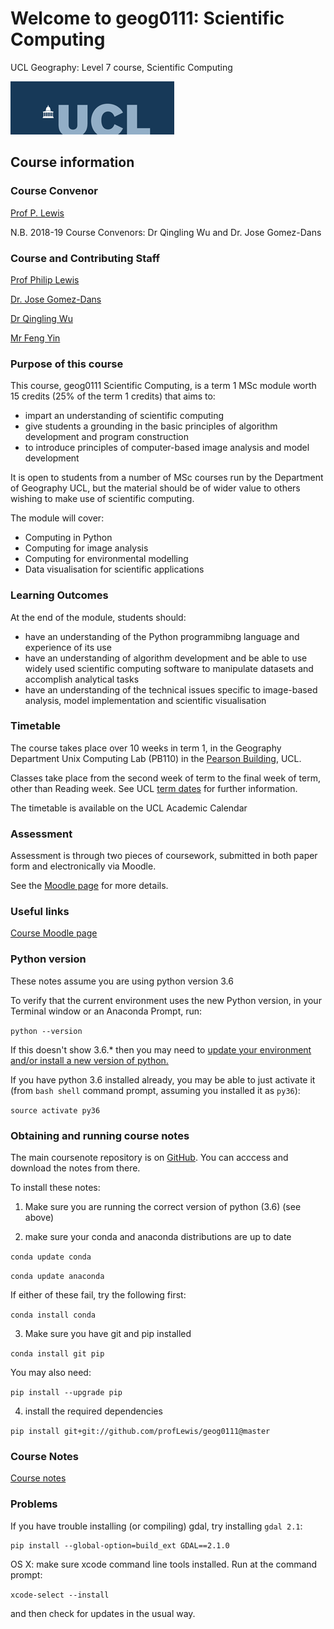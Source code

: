 # Welcome to geog0111: Scientific Computing 
UCL Geography: Level 7 course, Scientific Computing

![](images/ucl_logo.png)

## Course information

### Course Convenor

[Prof P. Lewis](http://www.geog.ucl.ac.uk/~plewis)

N.B. 2018-19 Course Convenors: Dr Qingling Wu and Dr. Jose Gomez-Dans

### Course and Contributing Staff

[Prof Philip Lewis](http://www.geog.ucl.ac.uk/~plewis)  

[Dr. Jose Gomez-Dans](http://www.geog.ucl.ac.uk/about-the-department/people/research-staff/research-staff/jose-gomez-dans/)

[Dr Qingling Wu](http://www.geog.ucl.ac.uk/about-the-department/people/research-staff/research-staff/qingling-wu/)

[Mr Feng Yin](https://www.geog.ucl.ac.uk/people/research-staff/feng-yin)


### Purpose of this course

This course, geog0111 Scientific Computing, is a term 1 MSc module worth 15 credits (25% of the term 1 credits) that aims to:

* impart an understanding of scientific computing
* give students a grounding in the basic principles of algorithm development and program construction
* to introduce principles of computer-based image analysis and model development

It is open to students from a number of MSc courses run by the Department of Geography UCL, but the material should be of wider value to others wishing to make use of scientific computing. 

The module will cover:

* Computing in Python
* Computing for image analysis
* Computing for environmental modelling
* Data visualisation for scientific applications

### Learning Outcomes

At the end of the module, students should:

* have an understanding of the Python programmibng language and experience of its use
* have an understanding of algorithm development and be able to use widely used scientific computing software to manipulate datasets and accomplish analytical tasks
* have an understanding of the technical issues specific to image-based analysis, model implementation and scientific visualisation

### Timetable

The course takes place over 10 weeks in term 1, in the Geography Department Unix Computing Lab (PB110) in the [Pearson Building](http://www.ucl.ac.uk/estates/roombooking/building-location/?id=003), UCL. 

Classes take place from the second week of term to the final week of term, other than Reading week. See UCL [term dates](http://www.ucl.ac.uk/staff/term-dates) for further information.

The timetable is available on the UCL Academic Calendar

### Assessment

Assessment is through two pieces of coursework, submitted in both paper form and electronically via Moodle. 

See the [Moodle page](https://moodle-1819.ucl.ac.uk/course/view.php?id=2796) for more details.

### Useful links

[Course Moodle page](https://moodle-1819.ucl.ac.uk/course/view.php?id=2796)  

### Python version

These notes assume you are using python version 3.6

To verify that the current environment uses the new Python version, in your Terminal window or an Anaconda Prompt, run:

`python --version`

If this doesn't show 3.6.* then you may need to [update your environment and/or install a new version of python.](https://conda.io/docs/user-guide/tasks/manage-python.html)

If you have python 3.6 installed already, you may be able to just activate it (from `bash shell` command prompt, assuming you installed it as `py36`):

`source activate py36`

### Obtaining and running course notes

The main coursenote repository is on [GitHub](https://github.com/profLewis/geog0111). You can acccess and download the notes from there.

To install these notes:

1. Make sure you are running the correct version of python (3.6) (see above)

2. make sure your conda and anaconda distributions are up to date

`conda update conda`

`conda update anaconda`

If either of these fail, try the following first:

`conda install conda`

3. Make sure you have git and pip installed

`conda install git pip`

You may also need:

`pip install --upgrade pip`

4. install the required dependencies

`pip install git+git://github.com/profLewis/geog0111@master`

### Course Notes

[Course notes](index.ipynb)  



### Problems

If you have trouble installing (or compiling) gdal, try installing `gdal 2.1`:

    pip install --global-option=build_ext GDAL==2.1.0


OS X:  make sure xcode command line tools installed. Run at the command prompt:

  `xcode-select --install`

and then check for updates in the usual way.
